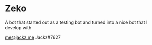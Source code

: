 # Zeko
A bot that started out as a testing bot and turned into a nice bot that I develop with

me@jackz.me
Jackz#7627